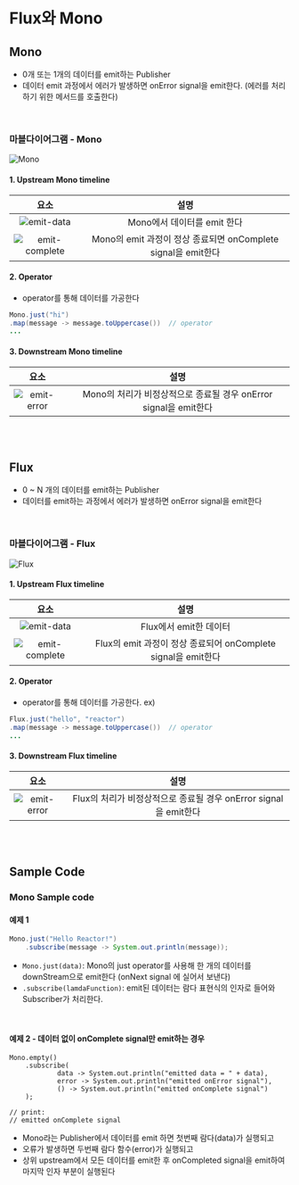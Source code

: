 # Flux와 Mono

## Mono
- 0개 또는 1개의 데이터를 emit하는 Publisher
- 데이터 emit 과정에서 에러가 발생하면 onError signal을 emit한다. (에러를 처리하기 위한 메서드를 호출한다)

<br />

### 마블다이어그램 - Mono
![Mono](img/mono.png)

#### 1. Upstream Mono timeline

|요소|설명|
|:--:|:--:|
|![emit-data](img/emit-data.png)|Mono에서 데이터를 emit 한다|
|![emit-complete](img/emit-complete.png)|Mono의 emit 과정이 정상 종료되면 onComplete signal을 emit한다|

#### 2. Operator
- operator를 통해 데이터를 가공한다

```java
Mono.just("hi")
.map(message -> message.toUppercase())  // operator
...
```

#### 3. Downstream Mono timeline
|요소|설명|
|:--:|:--:|
|![emit-error](img/emit-error.png)|Mono의 처리가 비정상적으로 종료될 경우 onError signal을 emit한다|


<br /><br />

## Flux
- 0 ~ N 개의 데이터를 emit하는 Publisher
- 데이터를 emit하는 과정에서 에러가 발생하면 onError signal을 emit한다

<br />

### 마블다이어그램 - Flux
![Flux](img/flux.png)

#### 1. Upstream Flux timeline

|요소|설명|
|:--:|:--:|
|![emit-data](img/emit-data.png)|Flux에서 emit한 데이터|
|![emit-complete](img/emit-complete.png)|Flux의 emit 과정이 정상 종료되어 onComplete signal을 emit한다 |

#### 2. Operator
- operator를 통해 데이터를 가공한다.
ex) 

```java
Flux.just("hello", "reactor")
.map(message -> message.toUppercase())  // operator
...
```

#### 3. Downstream Flux timeline
|요소|설명|
|:--:|:--:|
|![emit-error](img/emit-error.png)|Flux의 처리가 비정상적으로 종료될 경우 onError signal을 emit한다|

<br /> <br />

## Sample Code

### Mono Sample code
#### 예제 1
```java
Mono.just("Hello Reactor!") 
    .subscribe(message -> System.out.println(message));
```

- `Mono.just(data)`: Mono의 just operator를 사용해 한 개의 데이터를 downStream으로 emit한다 (onNext signal 에 실어서 보낸다) 
- `.subscribe(lamdaFunction)`: emit된 데이터는 람다 표현식의 인자로 들어와 Subscriber가 처리한다.

<br />

#### 예제 2 - 데이터 없이 onComplete signal만 emit하는 경우
```
Mono.empty()
    .subscribe(
            data -> System.out.println("emitted data = " + data),
            error -> System.out.println("emitted onError signal"),
            () -> System.out.println("emitted onComplete signal")
    );

// print:
// emitted onComplete signal
```

- Mono라는 Publisher에서 데이터를 emit 하면 첫번째 람다(data)가 실행되고
- 오류가 발생하면 두번째 람다 함수(error)가 실행되고
- 상위 upstream에서 모든 데이터를 emit한 후 onCompleted signal을 emit하여 마지막 인자 부분이 실행된다
